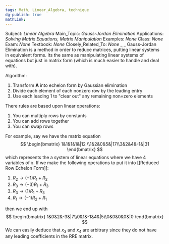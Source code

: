 ```yaml
---
tags: Math, Linear_Algebra, technique
dg-publish: true
mathLink: 
---
```

Subject: _Linear Algebra_
Main\_Topic: _Gauss-Jordan Elimination_
Applications: _Solving Matrix Equations, Matrix Manipulation_
Examples: _None_
Class: _None_
Exam: _None_
Textbook: _None_
Closely\_Related\_To: _None_
_
_
Gauss-Jordan Elimination is a method in order to reduce matrices, putting linear systems in equivalent forms. Its the same as manipulating linear systems of equations but just in matrix form (which is much easier to handle and deal with). 

Algorithm:
1. Transform $\pmb{A}$ into echelon form by Gaussian elimination
2. Divide each element of each nonzero row by the leading entry
3. Use each leading 1 to "clear out" any remaining non=zero elements

There rules are based upon linear operations:
1. You can multiply rows by constants
2. You can add rows together
3. You can swap rows 

For example, say we have the matrix equation 
$$
\begin{bmatrix} 1&1&1&1&|12 \\1&2&0&5&|17\\3&2&4&-1&|31 \end{bmatrix}
$$
which represents the a system of linear equations where we have 4 variables of $x$. If we make the following operations to put it into [[Reduced Row Echelon Form]]:
1. $R_{2}\rightarrow (-1)R_{1}+R_{2}$ 
2. $R_{3}\rightarrow (-3)R_{1}+R_{3}$
3. $R_{3}\rightarrow (1)R_{1}+R_{3}$
4. $R_{1}\rightarrow (-1)R_{2}+R_{1}$

then we end up with
$$
\begin{bmatrix} 1&0&2&-3&|7\\0&1&-1&4&|5\\0&0&0&0&|0 \end{bmatrix}
$$
We can easily deduce that $x_{3}$ and $x_{4}$ are arbitrary since they do not have any leading coefficients in the RRE matrix. 